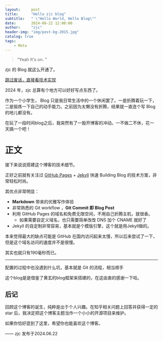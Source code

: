 ```yaml
---
layout:     post
title:      "Hello zjc blog"
subtitle:   " \"Hello World, Hello Blog\""
date:       2024-06-22 12:00:00
author:     "zjc"
header-img: "img/post-bg-2015.jpg"
catalog: true
tags:
    - Meta
---
```


> “Yeah It's on. ”


zjc 的 Blog 就这么开通了。

[跳过废话，直接看技术实现 ](#build) 

2024 年，zjc 总算有个地方可以好好写点东西了。


作为一个小学生， Blog 只是我日常生活中的一个休闲罢了。一是折腾着玩一下，二是锻炼一下自己的动手能力。之前因为太懒没有折腾，结果就一直连个写 Blog 的地儿都没有。

在玩了一段时间blog之后，我突然有了一股开博客的冲动。一不做二不休，花一天搞一个吧！


<p id = "build"></p>

# 正文

接下来说说搭建这个博客的技术细节。  

正好之前就有关注过 [GitHub Pages](https://pages.github.com/) + [Jekyll](http://jekyllrb.com/) 快速 Building Blog 的技术方案，非常轻松时尚。

其优点非常明显：

* **Markdown** 带来的优雅写作体验
* 非常熟悉的 Git workflow ，**Git Commit 即 Blog Post**
* 利用 GitHub Pages 的域名和免费无限空间，不用自己折腾主机，就很香。
	* 如果需要自定义域名，也只需要简单改改 DNS 加个 CNAME 就好了 
* Jekyll 的自定制非常容易，基本就是个模版引擎，这个就是用Jekyll做的。


本来觉得最大的缺点可能是 GitHub 在国内访问起来太慢，所以后来尝试了一下，但是这个域名访问的速度并不是很慢。

其实也就只有190毫秒而已。


---

配置的过程中也没遇到什么坑，基本就是 Git 的流程，相当顺手

这个blog是是借鉴了黄玄的blog框架来搭建的，在这由衷的感谢一下哈。


## 后记

回顾这个博客的诞生，纯粹是出于个人兴趣。在知乎相关问题上回答并获得一定的 star 后，我决定把这个博客主题当作一个小小的开源项目来维护。


如果你恰好逛到了这里，希望你也能喜欢这个博客。

—— zjc 发布于2024.06.22 
